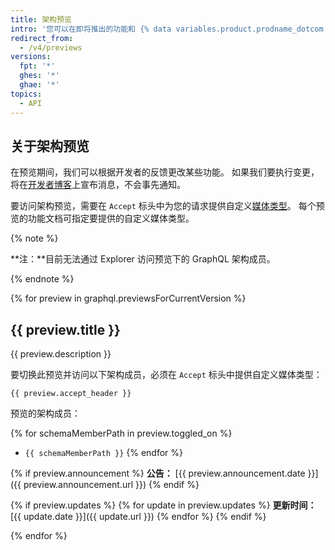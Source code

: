```yaml
---
title: 架构预览
intro: '您可以在即将推出的功能和 {% data variables.product.prodname_dotcom %} GraphQL 架构变更添加至 {% data variables.product.prodname_dotcom %} GraphQL API 之前预览它们。'
redirect_from:
  - /v4/previews
versions:
  fpt: '*'
  ghes: '*'
  ghae: '*'
topics:
  - API
---
```


## 关于架构预览

在预览期间，我们可以根据开发者的反馈更改某些功能。 如果我们要执行变更，将在[开发者博客](https://developer.github.com/changes/)上宣布消息，不会事先通知。

要访问架构预览，需要在 `Accept` 标头中为您的请求提供自定义[媒体类型](/rest/overview/media-types)。 每个预览的功能文档可指定要提供的自定义媒体类型。

{% note %}

**注：**目前无法通过 Explorer 访问预览下的 GraphQL 架构成员。

{% endnote %}

{% for preview in graphql.previewsForCurrentVersion %}
## {{ preview.title }}

{{ preview.description }}

要切换此预览并访问以下架构成员，必须在 `Accept` 标头中提供自定义媒体类型：

```
{{ preview.accept_header }}
```

预览的架构成员：

{% for schemaMemberPath in preview.toggled_on %}
- `{{ schemaMemberPath }}`
{% endfor %}

{% if preview.announcement %}
**公告：** [{{ preview.announcement.date }}]({{ preview.announcement.url }})
{% endif %}

{% if preview.updates %}
{% for update in preview.updates %}
**更新时间：** [{{ update.date }}]({{ update.url }})
{% endfor %}
{% endif %}

{% endfor %}

